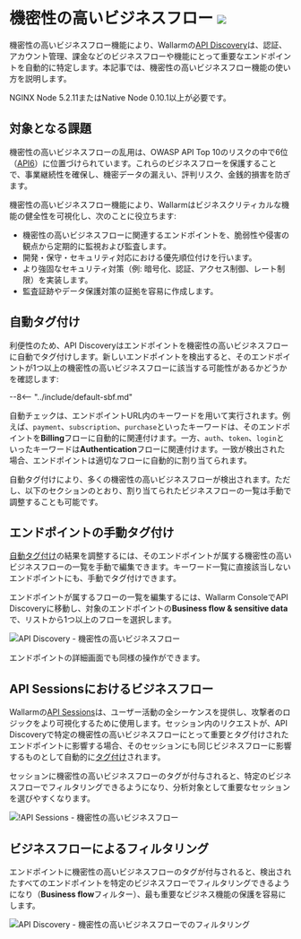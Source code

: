 # 機密性の高いビジネスフロー <a href="../../about-wallarm/subscription-plans/#core-subscription-plans"><img src="../../images/api-security-tag.svg" style="border: none;"></a>

機密性の高いビジネスフロー機能により、Wallarmの[API Discovery](overview.md)は、認証、アカウント管理、課金などのビジネスフローや機能にとって重要なエンドポイントを自動的に特定します。本記事では、機密性の高いビジネスフロー機能の使い方を説明します。

NGINX Node 5.2.11またはNative Node 0.10.1以上が必要です。

## 対象となる課題

機密性の高いビジネスフローの乱用は、OWASP API Top 10のリスクの中で6位（[API6](https://owasp.org/API-Security/editions/2023/en/0xa6-unrestricted-access-to-sensitive-business-flows/)）に位置づけられています。これらのビジネスフローを保護することで、事業継続性を確保し、機密データの漏えい、評判リスク、金銭的損害を防ぎます。

機密性の高いビジネスフロー機能により、Wallarmはビジネスクリティカルな機能の健全性を可視化し、次のことに役立ちます:

* 機密性の高いビジネスフローに関連するエンドポイントを、脆弱性や侵害の観点から定期的に監視および監査します。
* 開発・保守・セキュリティ対応における優先順位付けを行います。
* より強固なセキュリティ対策（例: 暗号化、認証、アクセス制御、レート制限）を実装します。
* 監査証跡やデータ保護対策の証拠を容易に作成します。

## 自動タグ付け

利便性のため、API Discoveryはエンドポイントを機密性の高いビジネスフローに自動でタグ付けします。新しいエンドポイントを検出すると、そのエンドポイントが1つ以上の機密性の高いビジネスフローに該当する可能性があるかどうかを確認します:

--8<-- "../include/default-sbf.md"

自動チェックは、エンドポイントURL内のキーワードを用いて実行されます。例えば、`payment`、`subscription`、`purchase`といったキーワードは、そのエンドポイントを**Billing**フローに自動的に関連付けます。一方、`auth`、`token`、`login`といったキーワードは**Authentication**フローに関連付けます。一致が検出された場合、エンドポイントは適切なフローに自動的に割り当てられます。

自動タグ付けにより、多くの機密性の高いビジネスフローが検出されます。ただし、以下のセクションのとおり、割り当てられたビジネスフローの一覧は手動で調整することも可能です。

## エンドポイントの手動タグ付け

[自動タグ付け](#automatic-tagging)の結果を調整するには、そのエンドポイントが属する機密性の高いビジネスフローの一覧を手動で編集できます。キーワード一覧に直接該当しないエンドポイントにも、手動でタグ付けできます。

エンドポイントが属するフローの一覧を編集するには、Wallarm ConsoleでAPI Discoveryに移動し、対象のエンドポイントの**Business flow & sensitive data**で、リストから1つ以上のフローを選択します。

![API Discovery - 機密性の高いビジネスフロー](../images/about-wallarm-waf/api-discovery/api-discovery-sbf.png)

エンドポイントの詳細画面でも同様の操作ができます。

## API Sessionsにおけるビジネスフロー

Wallarmの[API Sessions](../api-sessions/overview.md)は、ユーザー活動の全シーケンスを提供し、攻撃者のロジックをより可視化するために使用します。セッション内のリクエストが、API Discoveryで特定の機密性の高いビジネスフローにとって重要とタグ付けされたエンドポイントに影響する場合、そのセッションにも同じビジネスフローに影響するものとして自動的に[タグ付け](../api-sessions/exploring.md#sensitive-business-flows)されます。

セッションに機密性の高いビジネスフローのタグが付与されると、特定のビジネスフローでフィルタリングできるようになり、分析対象として重要なセッションを選びやすくなります。

![!API Sessions - 機密性の高いビジネスフロー](../images/api-sessions/api-sessions-sbf-no-select.png)

## ビジネスフローによるフィルタリング

エンドポイントに機密性の高いビジネスフローのタグが付与されると、検出されたすべてのエンドポイントを特定のビジネスフローでフィルタリングできるようになり（**Business flow**フィルター）、最も重要なビジネス機能の保護を容易にします。

![API Discovery - 機密性の高いビジネスフローでのフィルタリング](../images/about-wallarm-waf/api-discovery/api-discovery-sbf-filter.png)